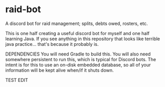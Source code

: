 # raid-bot
A discord bot for raid management; splits, debts owed, rosters, etc.

This is one half creating a useful discord bot for myself and one half learning Java. If you see anything in this repository that looks like terrible java practice... that's because it probably is.

DEPENDENCIES
You will need Gradle to build this. You will also need somewhere persistent to run this, which is typical for Discord bots. The intent is for this to use an on-disk embedded database, so all of your information will be kept alive when/if it shuts down.

TEST EDIT
